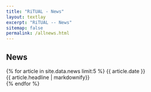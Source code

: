 ```yaml
---
title: "RiTUAL - News"
layout: textlay
excerpt: "RiTUAL -- News"
sitemap: false
permalink: /allnews.html
---
```


<h2>News</h2>

{% for article in site.data.news limit:5 %}
{{ article.date }}<br>{{ article.headline | markdownify}}<br>
{% endfor %}

